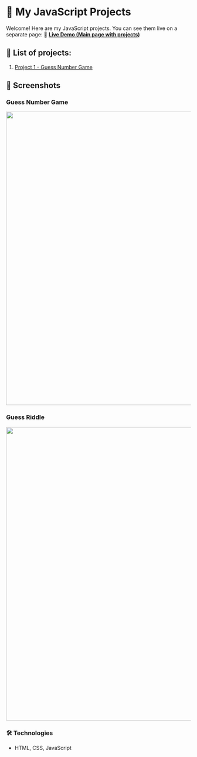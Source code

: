 # 🎨 My JavaScript Projects

Welcome! Here are my JavaScript projects.
You can see them live on a separate page:
🚀 **[Live Demo (Main page with projects)](https://lackevil.github.io/JavaScriptProjects/)**  

## 🔗 List of projects:
1. [Project 1 - Guess Number Game](/guess-number-game)

## 📸 Screenshots
### Guess Number Game
<img src="https://lackevil.github.io/JavaScriptProjects/guess-number-game/screenshot.png" width="800px">

### Guess Riddle
<img src="https://lackevil.github.io/JavaScriptProjects/riddles/screenshot.png" width="800px">

### 🛠 Technologies
- HTML, CSS, JavaScript
